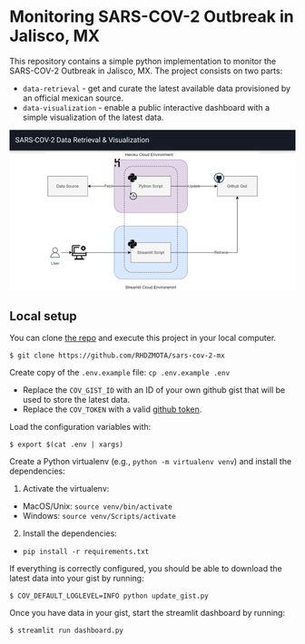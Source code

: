 # Monitoring SARS-COV-2 Outbreak in Jalisco, MX

This repository contains a simple python implementation to
monitor the SARS-COV-2 Outbreak in Jalisco, MX. The project
consists on two parts:
* `data-retrieval` - get and curate the latest available data provisioned by an official mexican source.
* `data-visualization` - enable a public interactive dashboard with a simple visualization of the latest data.

![](featured.png)

## Local setup

You can clone [the repo](https://github.com/RHDZMOTA/sars-cov-2-mx) and execute this project in your local computer.

```commandline
$ git clone https://github.com/RHDZMOTA/sars-cov-2-mx
```

Create copy of the `.env.example` file: `cp .env.example .env`
* Replace the `COV_GIST_ID` with an ID of your own github gist that will be used to store the latest data.
* Replace the `COV_TOKEN` with a valid [github token](https://github.com/settings/tokens).

Load the configuration variables with:

```commandline
$ export $(cat .env | xargs)
```

Create a Python virtualenv (e.g., `python -m virtualenv venv`) and install the dependencies:
1. Activate the virtualenv:
  * MacOS/Unix: `source venv/bin/activate`
  * Windows: `source venv/Scripts/activate`
2. Install the dependencies:
  * `pip install -r requirements.txt`

If everything is correctly configured, you should be able to download the latest data into your gist by running:

```commandline
$ COV_DEFAULT_LOGLEVEL=INFO python update_gist.py
```

Once you have data in your gist, start the streamlit dashboard by running:

```commandline
$ streamlit run dashboard.py
```
